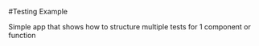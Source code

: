 #Testing Example

Simple app that shows how to structure multiple tests for 1 component or function
